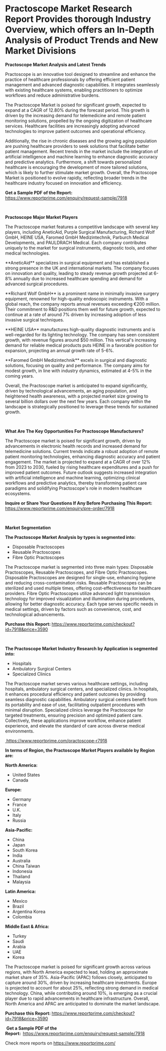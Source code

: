 <p><h1>Practoscope Market Research Report Provides thorough Industry Overview, which offers an In-Depth Analysis of Product Trends and New Market Divisions</h1></p><p><strong>Practoscope Market Analysis and Latest Trends</strong></p>
<p><p>Practoscope is an innovative tool designed to streamline and enhance the practice of healthcare professionals by offering efficient patient management and advanced diagnostic capabilities. It integrates seamlessly with existing healthcare systems, enabling practitioners to optimize workflows and reduce administrative burdens.</p><p>The Practoscope Market is poised for significant growth, expected to expand at a CAGR of 12.80% during the forecast period. This growth is driven by the increasing demand for telemedicine and remote patient monitoring solutions, propelled by the ongoing digitization of healthcare services. Healthcare facilities are increasingly adopting advanced technologies to improve patient outcomes and operational efficiency.</p><p>Additionally, the rise in chronic diseases and the growing aging population are pushing healthcare providers to seek solutions that facilitate better patient management. Recent trends in the market include the integration of artificial intelligence and machine learning to enhance diagnostic accuracy and predictive analytics. Furthermore, a shift towards personalized healthcare is encouraging the development of more tailored solutions, which is likely to further stimulate market growth. Overall, the Practoscope Market is positioned to evolve rapidly, reflecting broader trends in the healthcare industry focused on innovation and efficiency.</p></p>
<p><strong>Get a Sample PDF of the Report:&nbsp;</strong> <a href="https://www.reportprime.com/enquiry/request-sample/7918?utm_campaign=2456&utm_medium=2&utm_source=Github&utm_content=ia&utm_term=19032025&utm_id=practoscope">https://www.reportprime.com/enquiry/request-sample/7918</a></p>
<p>&nbsp;</p>
<p><strong>Practoscope Major Market Players</strong></p>
<p><p>The Practoscope market features a competitive landscape with several key players, including AneticAid, Purple Surgical Manufacturing, Richard Wolf GmbH, HEINE USA, Faromed GmbH Medizintechnik, Parburch Medical Developments, and PAULDRACH Medical. Each company contributes uniquely to the market for surgical instruments, diagnostic tools, and other medical technologies.</p><p>**AneticAid** specializes in surgical equipment and has established a strong presence in the UK and international markets. The company focuses on innovation and quality, leading to steady revenue growth projected at 6-8% annually due to increased healthcare spending and demand for advanced surgical procedures.</p><p>**Richard Wolf GmbH** is a prominent name in minimally invasive surgery equipment, renowned for high-quality endoscopic instruments. With a global reach, the company reports annual revenues exceeding €200 million. Their commitment to R&D positions them well for future growth, expected to continue at a rate of around 7% driven by increasing adoption of less invasive surgical techniques.</p><p>**HEINE USA** manufactures high-quality diagnostic instruments and is well-regarded for its lighting technology. The company has seen consistent growth, with revenue figures around $50 million. This vertical's increasing demand for reliable medical products puts HEINE in a favorable position for expansion, projecting an annual growth rate of 5-6%.</p><p>**Faromed GmbH Medizintechnik** excels in surgical and diagnostic solutions, focusing on quality and performance. The company aims for modest growth, in line with industry dynamics, estimated at 4-5% in the coming years.</p><p>Overall, the Practoscope market is anticipated to expand significantly, driven by technological advancements, an aging population, and heightened health awareness, with a projected market size growing to several billion dollars over the next few years. Each company within the landscape is strategically positioned to leverage these trends for sustained growth.</p></p>
<p>&nbsp;</p>
<p><strong>What Are The Key Opportunities For Practoscope Manufacturers?</strong></p>
<p><p>The Practoscope market is poised for significant growth, driven by advancements in electronic health records and increased demand for telemedicine solutions. Current trends indicate a robust adoption of remote patient monitoring technologies, enhancing diagnostic accuracy and patient engagement. The market is projected to expand at a CAGR of over 12% from 2023 to 2030, fueled by rising healthcare expenditures and a push for improved patient outcomes. Future outlook suggests increased integration with artificial intelligence and machine learning, optimizing clinical workflows and predictive analytics, thereby transforming patient care paradigms and solidifying Practoscope's role in modern healthcare ecosystems.</p></p>
<p><strong>Inquire or Share Your Questions If Any Before Purchasing This Report:</strong> <a href="https://www.reportprime.com/enquiry/pre-order/7918?utm_campaign=2456&utm_medium=2&utm_source=Github&utm_content=ia&utm_term=19032025&utm_id=practoscope">https://www.reportprime.com/enquiry/pre-order/7918</a></p>
<p>&nbsp;</p>
<p><strong>Market Segmentation</strong></p>
<p><strong>The Practoscope Market Analysis by types is segmented into:</strong></p>
<p><ul><li>Disposable Practoscopes</li><li>Reusable Practoscopes</li><li>Fibre Optic Practoscopes</li></ul></p>
<p><p>The Practoscope market is segmented into three main types: Disposable Practoscopes, Reusable Practoscopes, and Fibre Optic Practoscopes. Disposable Practoscopes are designed for single-use, enhancing hygiene and reducing cross-contamination risks. Reusable Practoscopes can be sterilized and used multiple times, offering cost-effectiveness for healthcare providers. Fibre Optic Practoscopes utilize advanced light transmission technology for improved visualization and illumination during procedures, allowing for better diagnostic accuracy. Each type serves specific needs in medical settings, driven by factors such as convenience, cost, and technological advancements.</p></p>
<p><strong>Purchase this Report:&nbsp;</strong><a href="https://www.reportprime.com/checkout?id=7918&price=3590&utm_campaign=2456&utm_medium=2&utm_source=Github&utm_content=ia&utm_term=19032025&utm_id=practoscope">https://www.reportprime.com/checkout?id=7918&price=3590</a></p>
<p>&nbsp;</p>
<p><strong>The Practoscope Market Industry Research by Application is segmented into:</strong></p>
<p><ul><li>Hospitals</li><li>Ambulatory Surgical Centers</li><li>Specialized Clinics</li></ul></p>
<p><p>The Practoscope market serves various healthcare settings, including hospitals, ambulatory surgical centers, and specialized clinics. In hospitals, it enhances procedural efficiency and patient outcomes by providing seamless diagnostic capabilities. Ambulatory surgical centers benefit from its portability and ease of use, facilitating outpatient procedures with minimal disruption. Specialized clinics leverage the Practoscope for targeted treatments, ensuring precision and optimized patient care. Collectively, these applications improve workflow, enhance patient experience, and elevate the standard of care across diverse medical environments.</p></p>
<p><a href="https://www.reportprime.com/practoscope-r7918?utm_campaign=2456&utm_medium=2&utm_source=Github&utm_content=ia&utm_term=19032025&utm_id=practoscope">&nbsp;https://www.reportprime.com/practoscope-r7918</a></p>
<p><strong>In terms of Region, the Practoscope Market Players available by Region are:</strong></p>
<p>
    <p> <strong> North America: </strong>
        <ul>
            <li>United States</li>
            <li>Canada</li>
        </ul>
        </p> 
    <p> <strong> Europe: </strong>
        <ul>
            <li>Germany</li>
            <li>France</li>
            <li>U.K.</li>
            <li>Italy</li>
            <li>Russia</li>
        </ul>
        </p> 
    <p> <strong> Asia-Pacific: </strong>
        <ul>
            <li>China</li>
            <li>Japan</li>
            <li>South Korea</li>
            <li>India</li>
            <li>Australia</li>
            <li>China Taiwan</li>
            <li>Indonesia</li>
            <li>Thailand</li>
            <li>Malaysia</li>
        </ul>
        </p> 
    <p> <strong> Latin America: </strong>
        <ul>
            <li>Mexico</li>
            <li>Brazil</li>
            <li>Argentina Korea</li>
            <li>Colombia</li>
        </ul>
        </p> 
    <p> <strong> Middle East & Africa: </strong>
        <ul>
            <li>Turkey</li>
            <li>Saudi</li>
            <li>Arabia</li>
            <li>UAE</li>
            <li>Korea</li>
        </ul>
    </p>
    </p>
<p><p>The Practoscope market is poised for significant growth across various regions, with North America expected to lead, holding an approximate market share of 35%. Asia-Pacific (APAC) follows closely, anticipated to capture around 30%, driven by increasing healthcare investments. Europe is projected to account for about 25%, reflecting strong demand in medical technology. China, while contributing around 10%, is emerging as a crucial player due to rapid advancements in healthcare infrastructure. Overall, North America and APAC are anticipated to dominate the market landscape.</p></p>
<p><strong>Purchase this Report: </strong><a href="https://www.reportprime.com/checkout?id=7918&price=3590&utm_campaign=2456&utm_medium=2&utm_source=Github&utm_content=ia&utm_term=19032025&utm_id=practoscope">https://www.reportprime.com/checkout?id=7918&price=3590</a></p>
<p>&nbsp;<strong>Get a Sample PDF of the Report:&nbsp;&nbsp;</strong><a href="https://www.reportprime.com/enquiry/request-sample/7918?utm_campaign=2456&utm_medium=2&utm_source=Github&utm_content=ia&utm_term=19032025&utm_id=practoscope">https://www.reportprime.com/enquiry/request-sample/7918</a></p>
<p><strong></strong></p>
<p>Check more reports on <a href="https://www.reportprime.com/?utm_campaign=2456&utm_medium=2&utm_source=Github&utm_content=ia&utm_term=19032025&utm_id=practoscope">https://www.reportprime.com/</a></p>